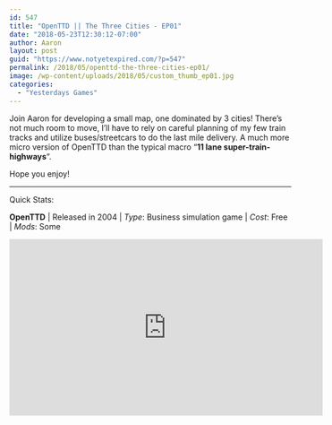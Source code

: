 ```yaml
---
id: 547
title: "OpenTTD || The Three Cities - EP01"
date: "2018-05-23T12:30:12-07:00"
author: Aaron
layout: post
guid: "https://www.notyetexpired.com/?p=547"
permalink: /2018/05/openttd-the-three-cities-ep01/
image: /wp-content/uploads/2018/05/custom_thumb_ep01.jpg
categories:
  - "Yesterdays Games"
---
```


Join Aaron for developing a small map, one dominated by 3 cities! There’s not much room to move, I’ll have to rely on careful planning of my few train tracks and utilize buses/streetcars to do the last mile delivery. A much more micro version of OpenTTD than the typical macro “**11 lane super-train-highways**“.

Hope you enjoy!

---

Quick Stats:

**OpenTTD** | Released in 2004 | _Type_: Business simulation game | _Cost_: Free | _Mods_: Some

<iframe allowfullscreen="allowfullscreen" frameborder="0" height="315" loading="lazy" src="https://www.youtube.com/embed/-KdITrJ4mrE" width="560"></iframe>
